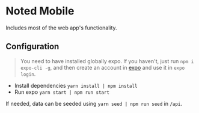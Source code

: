 # Noted Mobile

Includes most of the web app's functionality.

## Configuration

> You need to have installed globally expo. If you haven't, just run
`npm i expo-cli -g`, and then create an account in [expo](https://expo.io/) and use it
in `expo login`.

- Install dependencies `yarn install | npm install`
- Run expo `yarn start | npm run start`

If needed, data can be seeded using `yarn seed | npm run seed` in `/api`.